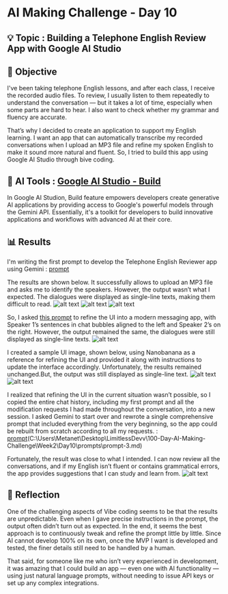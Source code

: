 # AI Making Challenge - Day 10

## 💡 Topic : Building a Telephone English Review App with Google AI Studio

## 🎯 Objective
I've been taking telephone English lessons, and after each class, I receive the recorded audio files. To review, I usually listen to them repeatedly to understand the conversation — but it takes a lot of time, especially when some parts are hard to hear. I also want to check whether my grammar and fluency are accurate.

That’s why I decided to create an application to support my English learning. I want an app that can automatically transcribe my recorded conversations when I upload an MP3 file and refine my spoken English to make it sound more natural and fluent. So, I tried to build this app using Google AI Studio through bive coding.

## 🤖 AI Tools : [Google AI Studio - Build](https://aistudio.google.com/)
In Google AI Studion, Build feature empowers developers create generative AI applications by providing access to Google's powerful models through the Gemini API. Essentially, it's a toolkit for developers to build innovative applications and workflows with advanced AI at their core.

## 📊 Results
I'm writing the first prompt to develop the Telephone English Reviewer app using Gemini : [prompt](prompts\prompt-1.md)

The results are shown below. It successfully allows to upload an MP3 file and asks me to identify the speakers. However, the output wasn’t what I expected. The dialogues were displayed as single-line texts, making them difficult to read.
![alt text](image.png)
![alt text](<스크린샷 2025-10-15 105844.png>)
![alt text](<스크린샷 2025-10-15 110031.png>)

So, I asked [this prompt](prompts/prompt-2.md) to refine the UI into a modern messaging app, with Speaker 1’s sentences in chat bubbles aligned to the left and Speaker 2’s on the right. However, the output remained the same, the dialogues were still displayed as single-line texts.
![alt text](image-1.png)

I created a sample UI image, shown below, using Nanobanana as a reference for refining the UI and provided it along with instructions to update the interface accordingly. Unfortunately, the results remained unchanged.But, the output was still displayed as single-line text.
![alt text](image-2.png)
![alt text](image-3.png)

I realized that refining the UI in the current situation wasn’t possible, so I copied the entire chat history, including my first prompt and all the modification requests I had made throughout the conversation, into a new session. I asked Gemini to start over and rewrote a single comprehensive prompt that included everything from the very beginning, so the app could be rebuilt from scratch according to all my requests. : [prompt](prompts/prompt-3.md)(C:\Users\Metanet\Desktop\LimitlessDevv\100-Day-AI-Making-Challenge\Week2\Day10\prompts\prompt-3.md)

Fortunately, the result was close to what I intended. I can now review all the conversations, and if my English isn’t fluent or contains grammatical errors, the app provides suggestions that I can study and learn from.
![alt text](image-4.png)

## 📝 Reflection
One of the challenging aspects of Vibe coding seems to be that the results are unpredictable. Even when I gave precise instructions in the prompt, the output often didn’t turn out as expected. In the end, it seems the best approach is to continuously tweak and refine the prompt little by little. Since AI cannot develop 100% on its own, once the MVP I want is developed and tested, the finer details still need to be handled by a human.

That said, for someone like me who isn’t very experienced in development, it was amazing that I could build an app — even one with AI functionality — using just natural language prompts, without needing to issue API keys or set up any complex integrations.